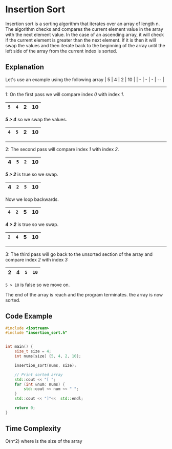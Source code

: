 # Insertion Sort
Insertion sort is a sorting algorithm that iterates over an array of length n. The algorithm checks and compares the current element value in the array with the next element value. In the case of an ascending array, it will check if the current element is greater than the next element. If it is then it will swap the values and then iterate back to the beginning of the array until the left side of the array from the current index is sorted.

## Explanation

Let's use an example using the following array
| 5 | 4 | 2 | 10 |
| - | - | - | -- |

---

1: On the first pass we will compare index *0* with index *1*. 
 
| `5` | `4` | 2 | 10 |
| --- | --- | - | -- |

***5 > 4*** so we swap the values.

| `4` | `5` | 2 | 10 |
| --- | --- | - | -- |

---

2: The second pass will compare index *1* with index *2*. 

| 4 | `5` | `2` | 10 |
| - | --- | --- | -- |

***5 > 2*** is true so we swap.

| 4 | `2` | `5` | 10 |
| - | --- | --- | -- |

Now we loop backwards. 

| `4` | `2` | 5 | 10 |
| --- | --- | - | -- |

***4 > 2*** is true so we swap.

| `2` | `4` | 5 | 10 |
| --- | --- | - | -- |

---

3: The third pass will go back to the unsorted section of the array and compare index *2* with index *3* 

| 2 | 4 | `5` | `10` |
| - | - | --- | ---- |

`5 > 10` is false so we move on.

The end of the array is reach and the program terminates. the array is now sorted.

## Code Example

```c++
#include <iostream>
#include "insertion_sort.h"


int main() {
    size_t size = 4;
    int nums[size] {5, 4, 2, 10};

    insertion_sort(nums, size);

    // Print sorted array
    std::cout << "[ ";
    for (int &num: nums) {
        std::cout << num << " ";
    }
    std::cout << "]"<<  std::endl;

    return 0;
}
```

## Time Complexity
O(n^2) where is the size of the array

